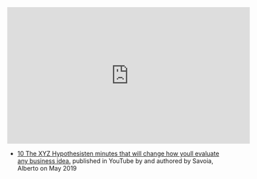 <iframe width="560" height="315" src="https://www.youtube.com/embed/4sZMHAMN0DQ" title="YouTube video player" frameborder="0" allow="accelerometer; autoplay; clipboard-write; encrypted-media; gyroscope; picture-in-picture; web-share" allowfullscreen></iframe>

- [10 The XYZ Hypothesisten minutes that will change how youll evaluate any business idea.](https://www.youtube.com/watch?v=4sZMHAMN0DQ) published in YouTube by  and authored by Savoia, Alberto on May 2019

